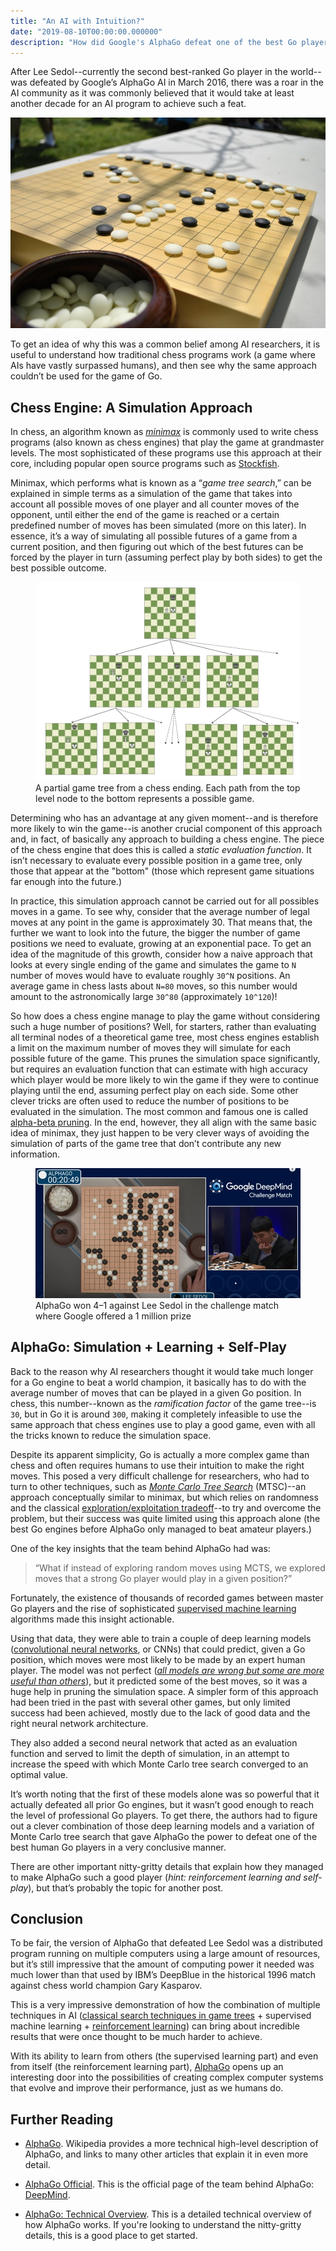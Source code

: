 ```yaml
---
title: "An AI with Intuition?"
date: "2019-08-10T00:00:00.000000"
description: "How did Google's AlphaGo defeat one of the best Go players in the world?"
---
```


After Lee Sedol--currently the second best-ranked Go player in the world--was defeated by Google’s AlphaGo AI in March 2016, there was a roar in the AI community as it was commonly believed that it would take at least another decade for an AI program to achieve such a feat.

![A Go board.](./images/go-board.jpg)

To get an idea of why this was a common belief among AI researchers, it is useful to understand how traditional chess programs work (a game where AIs have vastly surpassed humans), and then see why the same approach couldn’t be used for the game of Go.

## Chess Engine: A Simulation Approach
In chess, an algorithm known as [*minimax*](https://www.youtube.com/watch?v=l-hh51ncgDI) is commonly used to write chess programs (also known as chess engines) that play the game at grandmaster levels. The most sophisticated of these programs use this approach at their core, including popular open source programs such as [Stockfish](https://stockfishchess.org/).

Minimax, which performs what is known as a “*game tree search*,” can be explained in simple terms as a simulation of the game that takes into account all possible moves of one player and all counter moves of the opponent, until either the end of the game is reached or a certain predefined number of moves has been simulated (more on this later). In essence, it’s a way of simulating all possible futures of a game from a current position, and then figuring out which of the best futures can be forced by the player in turn (assuming perfect play by both sides) to get the best possible outcome.

<figure>
    <img src="./images/game-tree.png" alt="A partial game tree from a chess ending. Each path from the top level node to the bottom represents a possible game">
        <figcaption>A partial game tree from a chess ending. Each path from the top level node to the bottom represents a possible game.</figcaption>
    </img>
</figure>

Determining who has an advantage at any given moment--and is therefore more likely to win the game--is another crucial component of this approach and, in fact, of basically any approach to building a chess engine. The piece of the chess engine that does this is called a *static evaluation function*. It isn’t necessary to evaluate every possible position in a game tree, only those that appear at the "bottom" (those which represent game situations far enough into the future.)

In practice, this simulation approach cannot be carried out for all possibles moves in a game. To see why, consider that the average number of legal moves at any point in the game is approximately 30. That means that, the further we want to look into the future, the bigger the number of game positions we need to evaluate, growing at an exponential pace. To get an idea of the magnitude of this growth, consider how a naive approach that looks at every single ending of the game and simulates the game to `N` number of moves would have to evaluate roughly `30^N` positions. An average game in chess lasts about `N=80` moves, so this number would amount to the astronomically large `30^80` (approximately `10^120`)!

So how does a chess engine manage to play the game without considering such a huge number of positions? Well, for starters, rather than evaluating all terminal nodes of a theoretical game tree, most chess engines establish a limit on the maximum number of moves they will simulate for each possible future of the game. This prunes the simulation space significantly, but requires an evaluation function that can estimate with high accuracy which player would be more likely to win the game if they were to continue playing until the end, assuming perfect play on each side. Some other clever tricks are often used to reduce the number of positions to be evaluated in the simulation. The most common and famous one is called [alpha-beta pruning](https://www.youtube.com/watch?v=STjW3eH0Cik). In the end, however, they all align with the same basic idea of minimax, they just happen to be very clever ways of avoiding the simulation of parts of the game tree that don’t contribute any new information.

<!-- ![AlphaGo won 4–1 against Lee Sedol in the challenge match where Google offered a 1 million prize](./images/deep-mind-match.png)*AlphaGo won 4–1 against Lee Sedol in the challenge match where Google offered a 1 million USD prize* -->
<figure>
    <img src="./images/deep-mind-match.png" alt="AlphaGo won 4–1 against Lee Sedol in the challenge match where Google offered a 1 million prize">
        <figcaption>
            AlphaGo won 4–1 against Lee Sedol in the challenge match where Google offered a 1 million prize
        </figcaption>
    </img>
</figure>


## AlphaGo: Simulation + Learning + Self-Play
Back to the reason why AI researchers thought it would take much longer for a Go engine to beat a world champion, it basically has to do with the average number of moves that can be played in a given Go position. In chess, this number--known as the *ramification factor* of the game tree--is `30`, but in Go it is around `300`, making it completely infeasible to use the same approach that chess engines use to play a good game, even with all the tricks known to reduce the simulation space.

Despite its apparent simplicity, Go is actually a more complex game than chess and often requires humans to use their intuition to make the right moves. This posed a very difficult challenge for researchers, who had to turn to other techniques, such as [*Monte Carlo Tree Search*](https://towardsdatascience.com/monte-carlo-tree-search-158a917a8baa) (MTSC)--an approach conceptually similar to minimax, but which relies on randomness and the classical [exploration/exploitation tradeoff](http://tomstafford.staff.shef.ac.uk/?p=48)--to try and overcome the problem, but their success was quite limited using this approach alone (the best Go engines before AlphaGo only managed to beat amateur players.)

One of the key insights that the team behind AlphaGo had was:
> “What if instead of exploring random moves using MCTS, we explored moves that a strong Go player would play in a given position?”

Fortunately, the existence of thousands of recorded games between master Go players and the rise of sophisticated [supervised machine learning](https://en.wikipedia.org/wiki/Supervised_learning) algorithms made this insight actionable.

Using that data, they were able to train a couple of deep learning models ([convolutional neural networks](https://en.wikipedia.org/wiki/Convolutional_neural_network), or CNNs) that could predict, given a Go position, which moves were most likely to be made by an expert human player. The model was not perfect ([_all models are wrong but some are more useful than others_](https://en.wikipedia.org/wiki/All_models_are_wrong)), but it predicted some of the best moves, so it was a huge help in pruning the simulation space. A simpler form of this approach had been tried in the past with several other games, but only limited success had been achieved, mostly due to the lack of good data and the right neural network architecture.

They also added a second neural network that acted as an evaluation function and served to limit the depth of simulation, in an attempt to increase the speed with which Monte Carlo tree search converged to an optimal value.

It’s worth noting that the first of these models alone was so powerful that it actually defeated all prior Go engines, but it wasn’t good enough to reach the level of professional Go players. To get there, the authors had to figure out a clever combination of those deep learning models and a variation of Monte Carlo tree search that gave AlphaGo the power to defeat one of the best human Go players in a very conclusive manner.

There are other important nitty-gritty details that explain how they managed to make AlphaGo such a good player (*hint: reinforcement learning and self-play*), but that’s probably the topic for another post.

## Conclusion
To be fair, the version of AlphaGo that defeated Lee Sedol was a distributed program running on multiple computers using a large amount of resources, but it’s still impressive that the amount of computing power it needed was much lower than that used by IBM’s DeepBlue in the historical 1996 match against chess world champion Gary Kasparov.

This is a very impressive demonstration of how the combination of multiple techniques in AI ([classical search techniques in game trees](https://towardsdatascience.com/ai-search-algorithms-every-data-scientist-should-know-ed0968a43a7a) + supervised machine learning + [reinforcement learning](https://towardsdatascience.com/machine-learning-part-4-reinforcement-learning-43070cbd83ab)) can bring about incredible results that were once thought to be much harder to achieve.

With its ability to learn from others (the supervised learning part) and even from itself (the reinforcement learning part), [AlphaGo](https://en.wikipedia.org/wiki/AlphaGo) opens up an interesting door into the possibilities of creating complex computer systems that evolve and improve their performance, just as we humans do.

## Further Reading

+ [AlphaGo](https://en.wikipedia.org/wiki/AlphaGo). Wikipedia provides a more technical high-level description of AlphaGo, and links to many other articles that explain it in even more detail.

+ [AlphaGo Official](https://deepmind.com/research/case-studies/alphago-the-story-so-far). This is the official page of the team behind AlphaGo: [DeepMind](https://deepmind.com/).

+ [AlphaGo: Technical Overview](https://jonathan-hui.medium.com/alphago-how-it-works-technically-26ddcc085319). This is a detailed technical overview of how AlphaGo works. If you're looking to understand the nitty-gritty details, this is a good place to get started.
